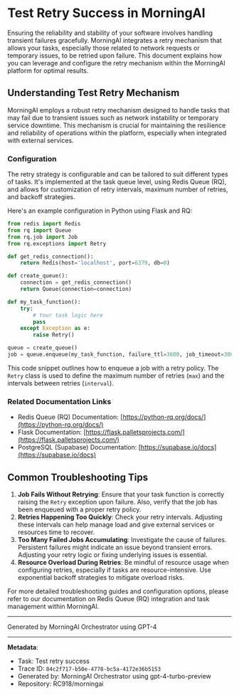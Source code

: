 # Test Retry Success in MorningAI

Ensuring the reliability and stability of your software involves handling transient failures gracefully. MorningAI integrates a retry mechanism that allows your tasks, especially those related to network requests or temporary issues, to be retried upon failure. This document explains how you can leverage and configure the retry mechanism within the MorningAI platform for optimal results.

## Understanding Test Retry Mechanism

MorningAI employs a robust retry mechanism designed to handle tasks that may fail due to transient issues such as network instability or temporary service downtime. This mechanism is crucial for maintaining the resilience and reliability of operations within the platform, especially when integrated with external services.

### Configuration

The retry strategy is configurable and can be tailored to suit different types of tasks. It's implemented at the task queue level, using Redis Queue (RQ), and allows for customization of retry intervals, maximum number of retries, and backoff strategies.

Here's an example configuration in Python using Flask and RQ:

```python
from redis import Redis
from rq import Queue
from rq.job import Job
from rq.exceptions import Retry

def get_redis_connection():
    return Redis(host='localhost', port=6379, db=0)

def create_queue():
    connection = get_redis_connection()
    return Queue(connection=connection)

def my_task_function():
    try:
        # Your task logic here
        pass
    except Exception as e:
        raise Retry()

queue = create_queue()
job = queue.enqueue(my_task_function, failure_ttl=3600, job_timeout=300, retry=Retry(max=3, interval=[10, 30, 60]))
```

This code snippet outlines how to enqueue a job with a retry policy. The `Retry` class is used to define the maximum number of retries (`max`) and the intervals between retries (`interval`).

### Related Documentation Links

- Redis Queue (RQ) Documentation: [https://python-rq.org/docs/](https://python-rq.org/docs/)
- Flask Documentation: [https://flask.palletsprojects.com/](https://flask.palletsprojects.com/)
- PostgreSQL (Supabase) Documentation: [https://supabase.io/docs](https://supabase.io/docs)

## Common Troubleshooting Tips

1. **Job Fails Without Retrying**: Ensure that your task function is correctly raising the `Retry` exception upon failure. Also, verify that the job has been enqueued with a proper retry policy.
2. **Retries Happening Too Quickly**: Check your retry intervals. Adjusting these intervals can help manage load and give external services or resources time to recover.
3. **Too Many Failed Jobs Accumulating**: Investigate the cause of failures. Persistent failures might indicate an issue beyond transient errors. Adjusting your retry logic or fixing underlying issues is essential.
4. **Resource Overload During Retries**: Be mindful of resource usage when configuring retries, especially if tasks are resource-intensive. Use exponential backoff strategies to mitigate overload risks.

For more detailed troubleshooting guides and configuration options, please refer to our documentation on Redis Queue (RQ) integration and task management within MorningAI.

---
Generated by MorningAI Orchestrator using GPT-4

---

**Metadata**:
- Task: Test retry success
- Trace ID: `84c2f717-b50e-4778-bc5a-4172e36b5153`
- Generated by: MorningAI Orchestrator using gpt-4-turbo-preview
- Repository: RC918/morningai
